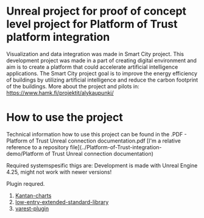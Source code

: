 # Unreal project for proof of concept level project for Platform of Trust platform integration

Visualization and data integration was made in Smart City project. This development project was made in a part of creating digital environment and aim is to create a platform that could accelerate artificial intelligence applications. The Smart City project goal is to improve the energy efficiency of buildings by utilizing artificial intelligence and reduce the carbon footprint of the buildings. More about the project and pilots in: https://www.hamk.fi/projektit/alykaupunki/

# How to use the project

Technical information how to use this project can be found in the .PDF - Platform of Trust Unreal connection documentation.pdf [I'm a relative reference to a repository file](../Platform-of-Trust-integration-demo/Platform of Trust Unreal connection documentation)

Required systemspesific thigs are:
Development is made with Unreal Engine 4.25, might not work with newer versions!

Plugin requred.
1. [Kantan-charts](https://www.unrealengine.com/marketplace/en-US/product/kantan-charts)
2. [low-entry-extended-standard-library](https://www.unrealengine.com/marketplace/en-US/product/low-entry-extended-standard-library)
3. [varest-plugin](https://www.unrealengine.com/marketplace/en-US/product/varest-plugin) 
